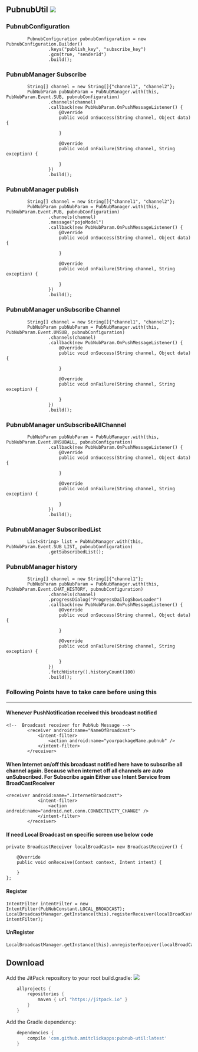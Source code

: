 PubnubUtil ![](https://jitpack.io/v/amitclickapps/pubnub-util.svg?style=flat-square)
------
### PubnubConfiguration
```
        PubnubConfiguration pubnubConfiguration = new PubnubConfiguration.Builder()
                .keys("publish_key", "subscribe_key")
                .gcm(true, "senderId")
                .build();
```
### PubnubManager Subscribe
```
        String[] channel = new String[]{"channel1", "channel2"};
        PubNubParam pubNubParam = PubNubManager.with(this, PubNubParam.Event.SUB, pubnubConfiguration)
                .channels(channel)
                .callback(new PubNubParam.OnPushMessageListener() {
                    @Override
                    public void onSuccess(String channel, Object data) {

                    }

                    @Override
                    public void onFailure(String channel, String exception) {

                    }
                })
                .build();
```
### PubnubManager publish
```
        String[] channel = new String[]{"channel1", "channel2"};
        PubNubParam pubNubParam = PubNubManager.with(this, PubNubParam.Event.PUB, pubnubConfiguration)
                .channels(channel)
                .message("pojoModel")
                .callback(new PubNubParam.OnPushMessageListener() {
                    @Override
                    public void onSuccess(String channel, Object data) {

                    }

                    @Override
                    public void onFailure(String channel, String exception) {

                    }
                })
                .build();
```
### PubnubManager unSubscribe Channel
```
        String[] channel = new String[]{"channel1", "channel2"};
        PubNubParam pubNubParam = PubNubManager.with(this, PubNubParam.Event.UNSUB, pubnubConfiguration)
                .channels(channel)
                .callback(new PubNubParam.OnPushMessageListener() {
                    @Override
                    public void onSuccess(String channel, Object data) {

                    }

                    @Override
                    public void onFailure(String channel, String exception) {

                    }
                })
                .build();
```
### PubnubManager unSubscribeAllChannel
```
        PubNubParam pubNubParam = PubNubManager.with(this, PubNubParam.Event.UNSUBALL, pubnubConfiguration)
                .callback(new PubNubParam.OnPushMessageListener() {
                    @Override
                    public void onSuccess(String channel, Object data) {

                    }

                    @Override
                    public void onFailure(String channel, String exception) {

                    }
                })
                .build();
```
### PubnubManager SubscribedList
```
        List<String> list = PubNubManager.with(this, PubNubParam.Event.SUB_LIST, pubnubConfiguration)
                .getSubscribedList();
```
### PubnubManager history
```
        String[] channel = new String[]{"channel1"};
        PubNubParam pubNubParam = PubNubManager.with(this, PubNubParam.Event.CHAT_HISTORY, pubnubConfiguration)
                .channels(channel)
                .progressDialog("ProgressDailogShowLoader")
                .callback(new PubNubParam.OnPushMessageListener() {
                    @Override
                    public void onSuccess(String channel, Object data) {

                    }

                    @Override
                    public void onFailure(String channel, String exception) {

                    }
                })
                .fetchHistory().historyCount(100)
                .build();
```

### Following Points have to take care before using this
--------
#### Whenever PushNotification received this broadcast notified
```
<!--  Broadcast receiver for PubNub Message -->
        <receiver android:name="NameOfBroadcast">
            <intent-filter>
                <action android:name="yourpackageName.pubnub" />
            </intent-filter>
        </receiver>
```
#### When Internet on/off this broadcast notified here have to subscribe all channel again. Because when internet off all channels are auto unSubscribed. For Subscribe again Either use Intent Service from BroadCastReceiver
```
<receiver android:name=".InternetBraodcast">
            <intent-filter>
                <action android:name="android.net.conn.CONNECTIVITY_CHANGE" />
            </intent-filter>
        </receiver>
```
#### If need Local Broadcast on specific screen use below code
```
private BroadcastReceiver localBroadCast= new BroadcastReceiver() {

    @Override
    public void onReceive(Context context, Intent intent) {

    }
};
```
#### Register
```
IntentFilter intentFilter = new IntentFilter(PubNubConstant.LOCAL_BROADCAST);
LocalBroadcastManager.getInstance(this).registerReceiver(localBroadCast, intentFilter);
```


#### UnRegister
```
LocalBroadcastManager.getInstance(this).unregisterReceiver(localBroadCast);
```
Download
--------
Add the JitPack repository to your root build.gradle: ![](https://jitpack.io/v/amitclickapps/pubnub-util.svg?style=flat-square)

```groovy
	allprojects {
		repositories {
			maven { url "https://jitpack.io" }
		}
	}
```
Add the Gradle dependency:
```groovy
	dependencies {
		compile 'com.github.amitclickapps:pubnub-util:latest'
	}
```